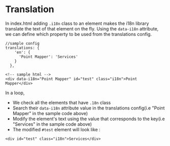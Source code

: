 # Translation

In index.html adding `.i18n` class to an element makes the i18n library translate the text of that element on the fly. Using the `data-i18n` attribute, we can define which property to be used from the translations config.

```text
//sample config
translations: {
    'en': {
      'Point Mapper': 'Services'
    }
  },
```

```text
<!-- sample html -->
<div data-i18n="Point Mapper" id="test" class="i18n">Point Mapper</div>
```

In a loop,

* We check all the elements that have `.18n` class 
* Search their `data-i18n` attribute value in the translations config\(i.e "Point Mapper" in the sample code above\) 
* Modify the element's text using the value that corresponds to the key\(i.e "Services" in the sample code above\) 
* The modified `#test` element will look like :

```text
<div id="test" class="i18n">Services</div>
```

